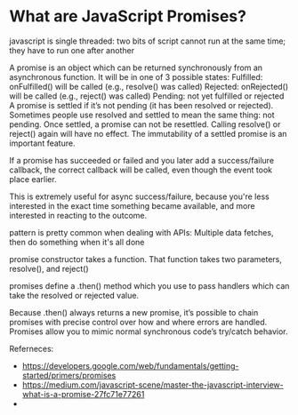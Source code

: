 # What are JavaScript Promises?

javascript is single threaded: two bits of script cannot run at the same time; they have to run one after another

A promise is an object which can be returned synchronously from an asynchronous function. It will be in one of 3 possible states:
Fulfilled: onFulfilled() will be called (e.g., resolve() was called)
Rejected: onRejected() will be called (e.g., reject() was called)
Pending: not yet fulfilled or rejected
A promise is settled if it’s not pending (it has been resolved or rejected). Sometimes people use resolved and settled to mean the same thing: not pending.
Once settled, a promise can not be resettled. Calling resolve() or reject() again will have no effect. The immutability of a settled promise is an important feature.

If a promise has succeeded or failed and you later add a success/failure callback, the correct callback will be called, even though the event took place earlier.

This is extremely useful for async success/failure, because you're less interested in the exact time something became available, and more interested in reacting to the outcome.

pattern is pretty common when dealing with APIs: Multiple data fetches, then do something when it's all done





 promise constructor takes a function. That function takes two parameters, resolve(), and reject()
 
 
 promises define a .then() method which you use to pass handlers which can take the resolved or rejected value.
 
 Because .then() always returns a new promise, it’s possible to chain promises with precise control over how and where errors are handled. Promises allow you to mimic normal synchronous code’s try/catch behavior.
 
 
 
 
Referneces:
- https://developers.google.com/web/fundamentals/getting-started/primers/promises
- https://medium.com/javascript-scene/master-the-javascript-interview-what-is-a-promise-27fc71e77261
- 
